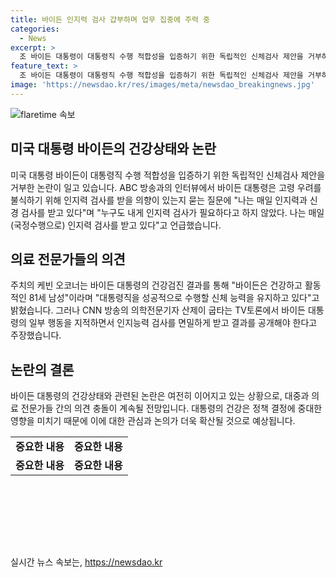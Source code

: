 ```yaml
---
title: 바이든 인지력 검사 걉부하며 업무 집중에 주력 중
categories:
  - News
excerpt: >
  조 바이든 대통령이 대통령직 수행 적합성을 입증하기 위한 독립적인 신체검사 제안을 거부하며, 나는 매일 (국정수행으로)인지력 검사를 받고 있다고 강조했다. 건강검진 결과를 공개한 주치의는 바이든은 건강하고 활동적인 81세 남성이라 전하며, 반면 CNN 방송 의학전문기자는 대통령의 혼란스러운 발언과 행동에 대해 인지능력 검사를 받고 결과를 공개해야 한다고 주장했다.
feature_text: >
  조 바이든 대통령이 대통령직 수행 적합성을 입증하기 위한 독립적인 신체검사 제안을 거부하며, 나는 매일 (국정수행으로)인지력 검사를 받고 있다고 강조했다. 건강검진 결과를 공개한 주치의는 바이든은 건강하고 활동적인 81세 남성이라 전하며, 반면 CNN 방송 의학전문기자는 대통령의 혼란스러운 발언과 행동에 대해 인지능력 검사를 받고 결과를 공개해야 한다고 주장했다.
image: 'https://newsdao.kr/res/images/meta/newsdao_breakingnews.jpg'
---
```


<p><img src="https://newsdao.kr/res/images/meta/newsdao_breakingnews.jpg" alt="flaretime 속보" /></p>

<h2 data-ke-size="size26">미국 대통령 바이든의 건강상태와 논란</h2>

<p data-ke-size="size16">미국 대통령 바이든이 대통령직 수행 적합성을 입증하기 위한 독립적인 신체검사 제안을 거부한 논란이 일고 있습니다. ABC 방송과의 인터뷰에서 바이든 대통령은 고령 우려를 불식하기 위해 인지력 검사를 받을 의향이 있는지 묻는 질문에 "나는 매일 인지력과 신경 검사를 받고 있다"며 "누구도 내게 인지력 검사가 필요하다고 하지 않았다. 나는 매일 (국정수행으로) 인지력 검사를 받고 있다"고 언급했습니다.</p>

<h2 data-ke-size="size26">의료 전문가들의 의견</h2>

<p data-ke-size="size16">주치의 케빈 오코너는 바이든 대통령의 건강검진 결과를 통해 "바이든은 건강하고 활동적인 81세 남성"이라며 "대통령직을 성공적으로 수행할 신체 능력을 유지하고 있다"고 밝혔습니다. 그러나 CNN 방송의 의학전문기자 산제이 굽타는 TV토론에서 바이든 대통령의 일부 행동을 지적하면서 인지능력 검사를 면밀하게 받고 결과를 공개해야 한다고 주장했습니다.</p>

<h2 data-ke-size="size26">논란의 결론</h2>

<p data-ke-size="size16">바이든 대통령의 건강상태와 관련된 논란은 여전히 이어지고 있는 상황으로, 대중과 의료 전문가들 간의 의견 충돌이 계속될 전망입니다. 대통령의 건강은 정책 결정에 중대한 영향을 미치기 때문에 이에 대한 관심과 논의가 더욱 확산될 것으로 예상됩니다.</p>

<table style="width: 698px; height: 143px;">
<tbody>
<tr>
<td style="text-align: center; height: 17px;"><b>중요한 내용</b></td>
<td style="text-align: center; height: 17px;"><b>중요한 내용</b></td>
</tr>
<tr>
<td style="text-align: center; height: 17px;"><b>중요한 내용</b></td>
<td style="text-align: center; height: 17px;"><b>중요한 내용</b></td>
</tr>
</tbody>
</table>

<p data-ke-size="size16">&nbsp;</p>
실시간 뉴스 속보는, <a href="https://newsdao.kr" rel="dofollow">https://newsdao.kr</a>


